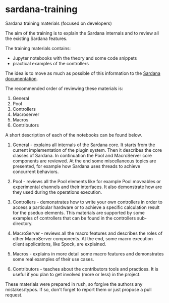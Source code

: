 # sardana-training
Sardana training materials (focused on developers)

The aim of the training is to explain the Sardana internals and to review all
the existing Sardana features.

The training materials contains:
* Jupyter notebooks with the theory and some code snippets
* practical examples of the controllers
  
The idea is to move as much as possible of this information to the [Sardana
documentation](http://www.sardana-controls.org).

The recommended order of reviewing these materials is:
1. General
2. Pool
3. Controllers
4. Macroserver
5. Macros
6. Contributors

A short description of each of the notebooks can be found below.

1. General - explains all internals of the Sardana core. It starts from the
current implementation of the plugin system. Then it describes the core
classes of Sardana. In continuation the Pool and MacroServer core components
are reviewed. At the end some miscellaneous topics are presented, for example
how Sardana uses threads to achieve concurrent behaviors.

2. Pool - reviews all the Pool elements like for example Pool moveables or
experimental channels and their interfaces. It also demonstrate how are they
used during the operations execution.

3. Controllers - demonstrates how to write your own controllers in order to
access a particular hardware or to achieve a specific calculation result for 
the pseduo elements. This materials are supported by some examples of 
controllers that can be found in the controllers sub-directory.

4. MacroServer - reviews all the macro features and describes the roles of
other MacroServer components. At the end, some macro execution client
applications, like Spock, are explained.

5. Macros - explains in more detail some macro features and demonstrates some
real examples of their use cases.

6. Contributors - teaches about the contributors tools and practices. It is
useful if you plan to get involved (more or less) in the project.

These materials were prepared in rush, so forgive the authors any 
mistakes/typos.
If so, don't forget to report them or just propose a pull request.
